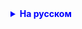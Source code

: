 <details style="margin-top: 16px">
  <summary style="cursor: pointer; color: blue;"><b>На русском</b></summary>

        Домашнее задание:
        (Постарайтесь написать код не подглядывая в классную работу)

        1. Необходимо сгенерировать 100 чисел и положить их в массив
        2. Самостоятельно отсортировать этот массив:
        2.1 Один раз сортировкой пузырьком
        2.2 Один раз - сортировкой выбором

        //Доп. задание:

        //3.1. Посчитать количество операций в обоих сортировках
        //3.2. Самостоятельно понять, как "засекать" время в java и узнать время выполнения обоих сортировок

</details>

